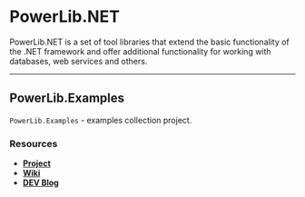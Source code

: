 # **PowerLib.NET**

PowerLib.NET is a set of tool libraries that extend the basic functionality of the .NET framework and offer additional functionality for working with databases, web services and others.

---

## **PowerLib.Examples**

`PowerLib.Examples` - examples collection project.

### Resources

+ [**Project**](https://github.com/vaseug/PowerLib.v2)
+ [**Wiki**](https://github.com/vaseug/PowerLib.v2/wiki)
+ [**DEV Blog**](https://dev.to/vaseug)
